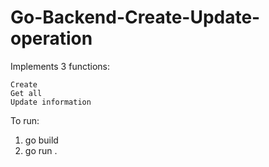 # Go-Backend-Create-Update-operation
Implements 3 functions:

    Create 
    Get all 
    Update information

To run:
  1. go build
  2. go run .
 


   
